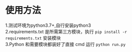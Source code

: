 使用方法<br>
========
1.测试环境为python3.7+,自行安装python3<br>
2.requirements.txt 是所需第三方模块，执行 `pip install -r requirements.txt` 安装模块<br>
3.Python 和需要模块都装好了直接 cmd 运行 `python run.py`<br>
